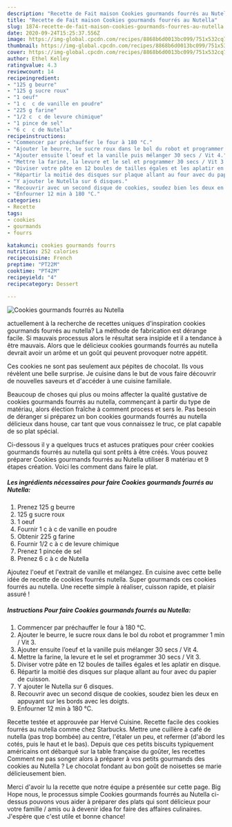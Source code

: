 ```yaml
---
description: "Recette de Fait maison Cookies gourmands fourrés au Nutella"
title: "Recette de Fait maison Cookies gourmands fourrés au Nutella"
slug: 1874-recette-de-fait-maison-cookies-gourmands-fourres-au-nutella
date: 2020-09-24T15:25:37.556Z
image: https://img-global.cpcdn.com/recipes/8868b6d0013bc099/751x532cq70/cookies-gourmands-fourres-au-nutella-photo-principale-de-la-recette.jpg
thumbnail: https://img-global.cpcdn.com/recipes/8868b6d0013bc099/751x532cq70/cookies-gourmands-fourres-au-nutella-photo-principale-de-la-recette.jpg
cover: https://img-global.cpcdn.com/recipes/8868b6d0013bc099/751x532cq70/cookies-gourmands-fourres-au-nutella-photo-principale-de-la-recette.jpg
author: Ethel Kelley
ratingvalue: 4.3
reviewcount: 14
recipeingredient:
- "125 g beurre"
- "125 g sucre roux"
- "1 oeuf"
- "1 c  c de vanille en poudre"
- "225 g farine"
- "1/2 c  c de levure chimique"
- "1 pince de sel"
- "6 c  c de Nutella"
recipeinstructions:
- "Commencer par préchauffer le four à 180 °C."
- "Ajouter le beurre, le sucre roux dans le bol du robot et programmer 1 min / Vit 3."
- "Ajouter ensuite l’oeuf et la vanille puis mélanger 30 secs / Vit 4."
- "Mettre la farine, la levure et le sel et programmer 30 secs / Vit 3."
- "Diviser votre pâte en 12 boules de tailles égales et les aplatir en disque."
- "Répartir la moitié des disques sur plaque allant au four avec du papier de cuisson."
- "Y ajouter le Nutella sur 6 disques."
- "Recouvrir avec un second disque de cookies, soudez bien les deux en appuyant sur les bords avec les doigts."
- "Enfourner 12 min à 180 °C."
categories:
- Recette
tags:
- cookies
- gourmands
- fourrs

katakunci: cookies gourmands fourrs 
nutrition: 252 calories
recipecuisine: French
preptime: "PT22M"
cooktime: "PT42M"
recipeyield: "4"
recipecategory: Dessert

---
```



![Cookies gourmands fourrés au Nutella](https://img-global.cpcdn.com/recipes/8868b6d0013bc099/751x532cq70/cookies-gourmands-fourres-au-nutella-photo-principale-de-la-recette.jpg)

actuellement à la recherche de recettes uniques d'inspiration cookies gourmands fourrés au nutella? La méthode de fabrication est dérange facile. Si mauvais processus alors le résultat sera insipide et il a tendance à être mauvais. Alors que le délicieux cookies gourmands fourrés au nutella devrait avoir un arôme et un goût qui peuvent provoquer notre appétit.

Ces cookies ne sont pas seulement aux pépites de chocolat. Ils vous révèlent une belle surprise. Je cuisine dans le but de vous faire découvrir de nouvelles saveurs et d&#39;accéder à une cuisine familiale.

Beaucoup de choses qui plus ou moins affecter la qualité gustative de cookies gourmands fourrés au nutella, commençant à partir du type de matériau, alors élection fraîche à comment process et sers le. Pas besoin de déranger si préparez un bon cookies gourmands fourrés au nutella délicieux dans house, car tant que vous connaissez le truc, ce plat capable de so plat spécial.


Ci-dessous il y a quelques trucs et astuces pratiques pour créer cookies gourmands fourrés au nutella qui sont prêts à être créés. Vous pouvez préparer Cookies gourmands fourrés au Nutella utiliser 8 matériau et 9 étapes création. Voici les comment dans faire le plat.

<!--inarticleads1-->

##### Les ingrédients nécessaires pour faire Cookies gourmands fourrés au Nutella:

1. Prenez 125 g beurre
1.  125 g sucre roux
1.  1 oeuf
1. Fournir 1 c à c de vanille en poudre
1. Obtenir 225 g farine
1. Fournir 1/2 c à c de levure chimique
1. Prenez 1 pincée de sel
1. Prenez 6 c à c de Nutella


Ajoutez l&#39;oeuf et l&#39;extrait de vanille et mélangez. En cuisine avec cette belle idée de recette de cookies fourrés nutella. Super gourmands ces cookies fourrés au nutella. Une recette simple à réaliser, cuisson rapide, et plaisir assuré ! 

<!--inarticleads2-->

##### Instructions Pour faire Cookies gourmands fourrés au Nutella:

1. Commencer par préchauffer le four à 180 °C.
1. Ajouter le beurre, le sucre roux dans le bol du robot et programmer 1 min / Vit 3.
1. Ajouter ensuite l’oeuf et la vanille puis mélanger 30 secs / Vit 4.
1. Mettre la farine, la levure et le sel et programmer 30 secs / Vit 3.
1. Diviser votre pâte en 12 boules de tailles égales et les aplatir en disque.
1. Répartir la moitié des disques sur plaque allant au four avec du papier de cuisson.
1. Y ajouter le Nutella sur 6 disques.
1. Recouvrir avec un second disque de cookies, soudez bien les deux en appuyant sur les bords avec les doigts.
1. Enfourner 12 min à 180 °C.


Recette testée et approuvée par Hervé Cuisine. Recette facile des cookies fourrés au nutella comme chez Starbucks. Mettre une cuillère à café de nutella (pas trop bombée) au centre, l&#39;étaler un peu, et refermer (d&#39;abord les cotés, puis le haut et le bas). Depuis que ces petits biscuits typiquement américains ont débarqué sur la table française du goûter, les recettes Comment ne pas songer alors à préparer à vos petits gourmands des cookies au Nutella ? Le chocolat fondant au bon goût de noisettes se marie délicieusement bien. 


Merci d'avoir lu la recette que notre équipe a présentée sur cette page. Big Hope nous, le processus simple Cookies gourmands fourrés au Nutella ci-dessus pouvons vous aider à préparer des plats qui sont délicieux pour votre famille / amis ou à devenir idea for faire des affaires culinaires. J'espère que c'est utile et bonne chance!
